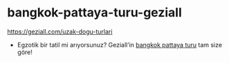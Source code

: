 # bangkok-pattaya-turu-geziall
https://geziall.com/uzak-dogu-turlari


- Egzotik bir tatil mi arıyorsunuz? Geziall’in [bangkok pattaya turu](https://geziall.com/uzak-dogu-turlari) tam size göre!
